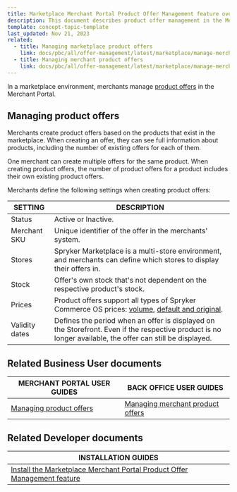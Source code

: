```yaml
---
title: Marketplace Merchant Portal Product Offer Management feature overview
description: This document describes product offer management in the Merchant Portal.
template: concept-topic-template
last_updated: Nov 21, 2023
related:
  - title: Managing marketplace product offers
    link: docs/pbc/all/offer-management/latest/marketplace/manage-merchant-product-offers.html
  - title: Managing merchant product offers
    link: docs/pbc/all/offer-management/latest/marketplace/manage-merchant-product-offers.html
---
```


In a marketplace environment, merchants manage [product offers](/docs/pbc/all/offer-management/latest/marketplace/marketplace-product-offer-feature-overview.html) in the Merchant Portal.


## Managing product offers

Merchants create product offers based on the products that exist in the marketplace. When creating an offer, they can see full information about products, including the number of existing offers for each of them.

One merchant can create multiple offers for the same product. When creating product offers, the number of product offers for a product includes their own existing product offers.

Merchants define the following settings when creating product offers:

|SETTING|DESCRIPTION|
|---|---|
| Status| Active or Inactive. |
| Merchant SKU | Unique identifier of the offer in the merchants' system. |
| Stores| Spryker Marketplace is a multi-store environment, and merchants can define which stores to display their offers in. |
|Stock | Offer's own stock that's not dependent on the respective product's stock. |
|Prices | Product offers support all types of Spryker Commerce OS prices: [volume](/docs/pbc/all/price-management/latest/base-shop/prices-feature-overview/volume-prices-overview.html), [default and original](/docs/pbc/all/price-management/latest/base-shop/prices-feature-overview/prices-feature-overview.html). |
| Validity dates | Defines the period when an offer is displayed on the Storefront. Even if the respective product is no longer available, the offer can still be displayed. |

## Related Business User documents

|MERCHANT PORTAL USER GUIDES  |BACK OFFICE USER GUIDES |
|---------|---------|
| [Managing product offers](/docs/pbc/all/offer-management/latest/marketplace/manage-merchant-product-offers.html)  |[Managing merchant product offers](/docs/pbc/all/offer-management/latest/marketplace/manage-merchant-product-offers.html)|

## Related Developer documents

| INSTALLATION GUIDES|
| -------------- |
| [Install the Marketplace Merchant Portal Product Offer Management feature](/docs/pbc/all/offer-management/latest/marketplace/install-and-upgrade/install-features/install-the-marketplace-merchant-portal-product-offer-management-feature.html) |

